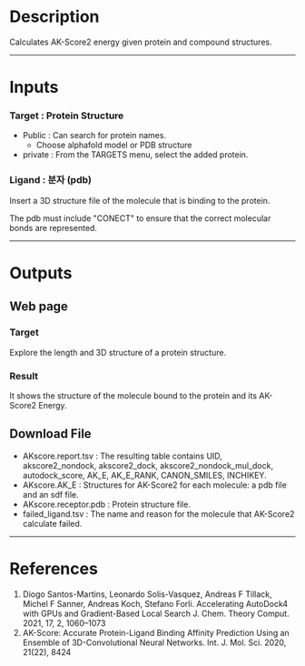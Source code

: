 # Description

Calculates AK-Score2 energy given protein and compound structures.

---
# Inputs
 ### Target : Protein Structure
 - Public : Can search for protein names.
   - Choose alphafold model or PDB structure
 - private : From the TARGETS menu, select the added protein.

### Ligand : 분자 (pdb)
Insert a 3D structure file of the molecule that is binding to the protein.

   The pdb must include "CONECT" to ensure that the correct molecular bonds are represented.

---
# Outputs
## Web page
### Target
Explore the length and 3D structure of a protein structure.
### Result
It shows the structure of the molecule bound to the protein and its AK-Score2 Energy.

## Download File
 - AKscore.report.tsv : The resulting table contains UID, akscore2_nondock, akscore2_dock, akscore2_nondock_mul_dock, autodock_score, AK_E, AK_E_RANK, CANON_SMILES, INCHIKEY.
 - AKscore.AK_E : Structures for AK-Score2 for each molecule: a pdb file and an sdf file.
 - AKscore.receptor.pdb : Protein structure file.
 - failed_ligand.tsv : The name and reason for the molecule that AK-Score2 calculate failed.



---
# References
1. Diogo Santos-Martins, Leonardo Solis-Vasquez, Andreas F Tillack, Michel F Sanner, Andreas Koch, Stefano Forli. Accelerating AutoDock4 with GPUs and Gradient-Based Local Search J. Chem. Theory Comput. 2021, 17, 2, 1060–1073
2. AK-Score: Accurate Protein-Ligand Binding Affinity Prediction Using an Ensemble of 3D-Convolutional Neural Networks. Int. J. Mol. Sci. 2020, 21(22), 8424
